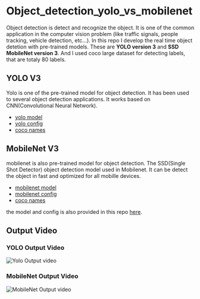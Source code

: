 # Object_detection_yolo_vs_mobilenet
  Object detection is detect and recognize the object. It is one of the common application in the computer vision problem (like traffic signals, people tracking, vehicle detection, etc...). In this repo I develop the real time object detetion with pre-trained models. These are **YOLO version 3** and **SSD MobileNet version 3**. And I used coco large dataset for detecting labels, that are totaly 80 labels.
  
## YOLO V3
  Yolo is one of the pre-trained model for object detection. It has been used to several object detection applications. It works based on CNN(Convolutional Neural Network).
  - [yolo model](https://pjreddie.com/media/files/yolov3.weights)
  - [yolo config](https://github.com/pjreddie/darknet/blob/master/cfg/yolov3.cfg)
  - [coco names](https://github.com/pjreddie/darknet/blob/master/data/coco.names)

## MobileNet V3
  mobilenet is also pre-trained model for object detection. The SSD(Single Shot Detector) object detection model used in Mobilenet. It can be detect the object in fast and optimized for all mobille devices.
 
  - [mobilenet model](http://download.tensorflow.org/models/object_detection/ssd_mobilenet_v3_large_coco_2020_01_14.tar.gz)
  - [mobilenet config](https://gist.github.com/dkurt/54a8e8b51beb3bd3f770b79e56927bd7)
  - [coco names](https://github.com/pjreddie/darknet/blob/master/data/coco.names)
 
 the model and config is also provided in this repo [here]().


## Output Video

### YOLO Output Video
![Yolo Output video](https://github.com/JafirDon/Object_detection_yolo_vs_mobilenet/blob/main/OutputVideo-Yolo.gif)

### MobileNet Output Video
![MobileNet Output video](https://github.com/JafirDon/Object_detection_yolo_vs_mobilenet/blob/main/OutputVideo-MobileNet.gif)
